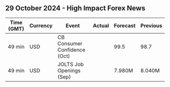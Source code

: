 ## 29 October 2024 - High Impact Forex News

| Time (GMT) | Currency | Event | Actual | Forecast | Previous |
|------|----------|-------|--------|----------|----------|
| 49 min | USD | CB Consumer Confidence (Oct) |  | 99.5 | 98.7 |
| 49 min | USD | JOLTS Job Openings (Sep) |  | 7.980M | 8.040M |
